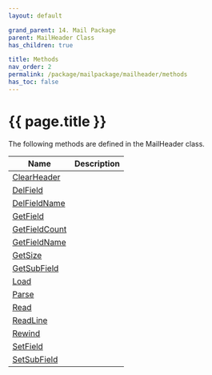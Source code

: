 ```yaml
---
layout: default

grand_parent: 14. Mail Package
parent: MailHeader Class
has_children: true

title: Methods
nav_order: 2
permalink: /package/mailpackage/mailheader/methods
has_toc: false
---
```

# {{ page.title }}

The following methods are defined in the MailHeader class.

|Name       |  Description |
|----------	|--------------|
| [ClearHeader](/package/mailpackage/mailheader/methods/clearheader) | |
| [DelField](/package/mailpackage/mailheader/methods/delfield) | |
| [DelFieldName](/package/mailpackage/mailheader/methods/delfieldname) | |
| [GetField](/package/mailpackage/mailheader/methods/getfield) | |
| [GetFieldCount](/package/mailpackage/mailheader/methods/getfieldcount) | |
| [GetFieldName](/package/mailpackage/mailheader/methods/getfieldname) | |
| [GetSize](/package/mailpackage/mailheader/methods/getsize) | |
| [GetSubField](/package/mailpackage/mailheader/methods/getsubfield) | |
| [Load](/package/mailpackage/mailheader/methods/load) | |
| [Parse](/package/mailpackage/mailheader/methods/parse) | |
| [Read](/package/mailpackage/mailheader/methods/read) | |
| [ReadLine](/package/mailpackage/mailheader/methods/readline) | |
| [Rewind](/package/mailpackage/mailheader/methods/rewind) | |
| [SetField](/package/mailpackage/mailheader/methods/setfield) | |
| [SetSubField](/package/mailpackage/mailheader/methods/setsubfield) | |